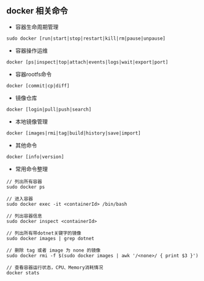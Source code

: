 ## docker 相关命令
* 容器生命周期管理 
```shell
sudo docker [run|start|stop|restart|kill|rm|pause|unpause]
```
* 容器操作运维
```shell
docker [ps|inspect|top|attach|events|logs|wait|export|port]
```
* 容器rootfs命令
```shell
docker [commit|cp|diff]
```

* 镜像仓库 
```shell
docker [login|pull|push|search]
```

* 本地镜像管理
```shell
docker [images|rmi|tag|build|history|save|import]
```

* 其他命令
```shell
docker [info|version]
```

* 常用命令整理  
```shell
// 列出所有容器  
sudo docker ps  

// 进入容器  
sudo docker exec -it <containerId> /bin/bash

// 列出容器信息  
sudo docker inspect <containerId>

// 列出所有带dotnet关键字的镜像  
sudo docker images | grep dotnet

// 删除 tag 或者 image 为 none 的镜像  
sudo docker rmi -f $(sudo docker images | awk '/<none>/ { print $3 }')

// 查看容器运行状态，CPU、Memory消耗情况  
docker stats
```